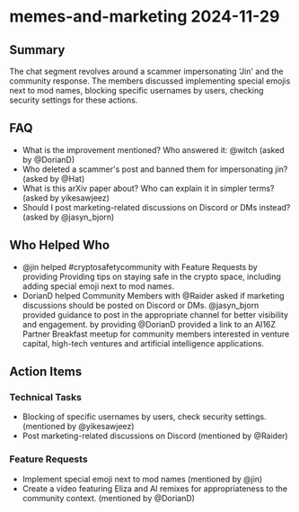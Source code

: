 # memes-and-marketing 2024-11-29

## Summary

The chat segment revolves around a scammer impersonating 'Jin' and the community response. The members discussed implementing special emojis next to mod names, blocking specific usernames by users, checking security settings for these actions.

## FAQ

- What is the improvement mentioned? Who answered it: @witch (asked by @DorianD)
- Who deleted a scammer's post and banned them for impersonating jin? (asked by @Hat)
- What is this arXiv paper about? Who can explain it in simpler terms? (asked by yikesawjeez)
- Should I post marketing-related discussions on Discord or DMs instead? (asked by @jasyn_bjorn)

## Who Helped Who

- @jin helped #cryptosafetycommunity with Feature Requests by providing Providing tips on staying safe in the crypto space, including adding special emoji next to mod names.
- DorianD helped Community Members with @Raider asked if marketing discussions should be posted on Discord or DMs. @jasyn_bjorn provided guidance to post in the appropriate channel for better visibility and engagement. by providing @DorianD provided a link to an AI16Z Partner Breakfast meetup for community members interested in venture capital, high-tech ventures and artificial intelligence applications.

## Action Items

### Technical Tasks

- Blocking of specific usernames by users, check security settings. (mentioned by @yikesawjeez)
- Post marketing-related discussions on Discord (mentioned by @Raider)

### Feature Requests

- Implement special emoji next to mod names (mentioned by @jin)
- Create a video featuring Eliza and AI remixes for appropriateness to the community context. (mentioned by @DorianD)
